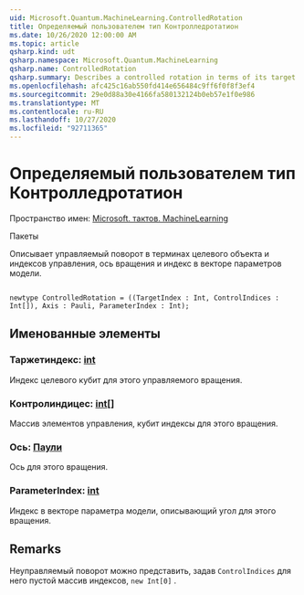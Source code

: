 ```yaml
---
uid: Microsoft.Quantum.MachineLearning.ControlledRotation
title: Определяемый пользователем тип Контролледротатион
ms.date: 10/26/2020 12:00:00 AM
ms.topic: article
qsharp.kind: udt
qsharp.namespace: Microsoft.Quantum.MachineLearning
qsharp.name: ControlledRotation
qsharp.summary: Describes a controlled rotation in terms of its target and control indices, rotation axis, and index into a model parameter vector.
ms.openlocfilehash: afc425c16ab550fd414e656484c9ff6f0f8f3ef4
ms.sourcegitcommit: 29e0d88a30e4166fa580132124b0eb57e1f0e986
ms.translationtype: MT
ms.contentlocale: ru-RU
ms.lasthandoff: 10/27/2020
ms.locfileid: "92711365"
---
```

# <a name="controlledrotation-user-defined-type"></a>Определяемый пользователем тип Контролледротатион

Пространство имен: [Microsoft. тактов. MachineLearning](xref:Microsoft.Quantum.MachineLearning)

Пакеты [](https://nuget.org/packages/)


Описывает управляемый поворот в терминах целевого объекта и индексов управления, ось вращения и индекс в векторе параметров модели.

```qsharp

newtype ControlledRotation = ((TargetIndex : Int, ControlIndices : Int[]), Axis : Pauli, ParameterIndex : Int);
```



## <a name="named-items"></a>Именованные элементы

### <a name="targetindex--int"></a>Таржетиндекс: [int](xref:microsoft.quantum.lang-ref.int)

Индекс целевого кубит для этого управляемого вращения.
### <a name="controlindices--int"></a>Контролиндицес: [int](xref:microsoft.quantum.lang-ref.int)[]

Массив элементов управления, кубит индексы для этого вращения.
### <a name="axis--pauli"></a>Ось: [Паули](xref:microsoft.quantum.lang-ref.pauli)

Ось для этого вращения.
### <a name="parameterindex--int"></a>ParameterIndex: [int](xref:microsoft.quantum.lang-ref.int)

Индекс в векторе параметра модели, описывающий угол для этого вращения.

## <a name="remarks"></a>Remarks

Неуправляемый поворот можно представить, задав `ControlIndices` для него пустой массив индексов, `new Int[0]` .